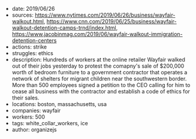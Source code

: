- date: 2019/06/26
- sources: https://www.nytimes.com/2019/06/26/business/wayfair-walkout.html, https://www.cnn.com/2019/06/25/business/wayfair-walkout-detention-camps-trnd/index.html, https://www.jacobinmag.com/2019/06/wayfair-walkout-immigration-detention-centers
- actions: strike
- struggles: ethics
- description: Hundreds of workers at the online retailer Wayfair walked out of their jobs yesterday to protest the comapny's sale of $200,000 worth of bedroom furniture to a government contractor that operates a network of shelters for migrant children near the southwestern border. More than 500 employees signed a petition to the CEO calling for him to cease all business with the contractor and establish a code of ethics for their sales.
- locations: boston, massachusetts, usa
- companies: wayfair
- workers: 500
- tags: white_collar_workers, ice
- author: organizejs
